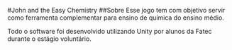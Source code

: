 #John and the Easy Chemistry
##Sobre
Esse jogo tem com objetivo servir como ferramenta complementar para ensino de química do ensino médio.

Todo o software foi desenvolvido utilizando Unity por alunos da Fatec durante o estágio voluntário.
